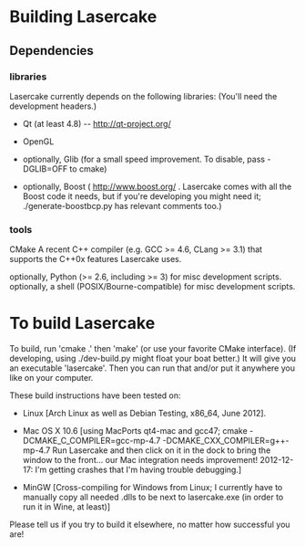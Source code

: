 
Building Lasercake
==================

   Dependencies
------------------

### libraries ###

Lasercake currently depends on the following libraries:
(You'll need the development headers.)

- Qt (at least 4.8) -- http://qt-project.org/
- OpenGL

- optionally, Glib (for a small speed improvement. To
                   disable, pass -DGLIB=OFF to cmake)
- optionally, Boost ( http://www.boost.org/ . Lasercake
              comes with all the Boost code it needs,
              but if you're developing you might need
              it; ./generate-boostbcp.py has relevant
              comments too.)

### tools ###

CMake
A recent C++ compiler (e.g. GCC >= 4.6, CLang >= 3.1)
    that supports the C++0x features Lasercake uses.

optionally, Python (>= 2.6, including >= 3) for misc
    development scripts.
optionally, a shell (POSIX/Bourne-compatible) for misc
    development scripts.


To build Lasercake
==================

To build, run 'cmake .' then 'make' (or use your favorite CMake
interface).  (If developing, using ./dev-build.py might
float your boat better.)
It will give you an executable 'lasercake'.
Then you can run that and/or put it anywhere you like on
your computer.

These build instructions have been tested on:

* Linux [Arch Linux as well as Debian Testing, x86_64, June 2012].

* Mac OS X 10.6
      [using MacPorts qt4-mac and gcc47;
      cmake -DCMAKE_C_COMPILER=gcc-mp-4.7 -DCMAKE_CXX_COMPILER=g++-mp-4.7
      Run Lasercake and then click on it in the dock to bring the
      window to the front... our Mac integration needs improvement!
      2012-12-17: I'm getting crashes that I'm having trouble debugging.]

* MinGW [Cross-compiling for Windows from Linux;
      I currently have to manually copy all needed .dlls to be
      next to lasercake.exe (in order to run it in Wine, at least)]

Please tell us if you try to build it elsewhere, no matter how
successful you are!

